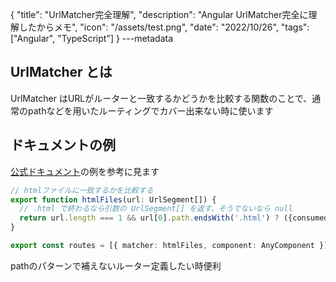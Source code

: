 {
  "title": "UrlMatcher完全理解",
  "description": "Angular UrlMatcher完全に理解したからメモ",
  "icon": "/assets/test.png",
  "date": "2022/10/26",
  "tags": ["Angular", "TypeScript"]
}
---metadata

## UrlMatcher とは

UrlMatcher はURLがルーターと一致するかどうかを比較する関数のことで、通常のpathなどを用いたルーティングでカバー出来ない時に使います

## ドキュメントの例

[公式ドキュメント](https://angular.jp/api/router/UrlMatcher)の例を参考に見ます

```typescript
// htmlファイルに一致するかを比較する
export function htmlFiles(url: UrlSegment[]) {
  // .html で終わるなら引数の UrlSegment[] を返す、そうでないなら null
  return url.length === 1 && url[0].path.endsWith('.html') ? ({consumed: url}) : null;
}

export const routes = [{ matcher: htmlFiles, component: AnyComponent }];
```

pathのパターンで補えないルーター定義したい時便利